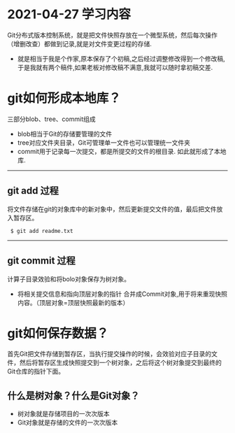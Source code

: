 ﻿# 2021-04-27 学习内容

Git分布式版本控制系统，就是把文件快照存放在一个微型系统，然后每次操作（增删改查）都做到记录,就是对文件变更过程的存储.
* 就是相当于我是个作家,原本保存了个初稿,之后经过调整修改得到一个修改稿,于是我就有两个稿件,如果老板对修改稿不满意,我就可以随时拿初稿交差.

# git如何形成本地库？
 三部分blob、tree、commit组成
 * blob相当于Git的存储要管理的文件
 * tree对应文件夹目录，Git可管理单一文件也可以管理统一文件夹
 * commit用于记录每一次提交，都是所提交的文件的根目录. 如此就形成了本地库.
***
## git add 过程
 将文件存储在git的对象库中的新对象中，然后更新提交文件的值，最后把文件放入暂存区。
```Git
 $ git add readme.txt 
```
***
## git commit 过程

 计算子目录效验和将bolo对象保存为树对象。
 * 将相关提交信息和指向顶层对象的指针 合并成Commit对象,用于将来重现快照内容。（顶层对象=顶层快照最新的版本）

# git如何保存数据？
 首先Git把文件存储到暂存区，当执行提交操作的时候，会效验对应子目录的文件，然后将暂存区生成快照提交到一个树对象，之后将这个树对象提交到最终的Git仓库的指针下面。
 
 ## 什么是树对象？什么是Git对象？
 * 树对象就是存储项目的一次次版本
 * Git对象就是存储的文件的一次次版本
 
